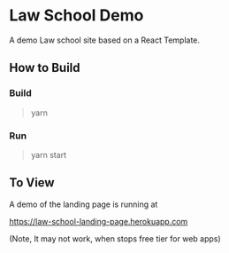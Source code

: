 # Law School Demo

A demo Law school site based on a React Template.

## How to Build

### Build 

> yarn 

### Run 

> yarn start

## To View

A demo of the landing page is running at

https://law-school-landing-page.herokuapp.com 

(Note, It may not work, when stops free tier for web apps)
